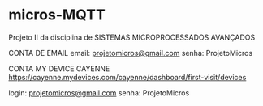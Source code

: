 # micros-MQTT
Projeto II da disciplina de SISTEMAS MICROPROCESSADOS AVANÇADOS

CONTA DE EMAIL
email: projetomicros@gmail.com
senha: ProjetoMicros

CONTA MY DEVICE CAYENNE
https://cayenne.mydevices.com/cayenne/dashboard/first-visit/devices

login: projetomicros@gmail.com
senha: ProjetoMicros
